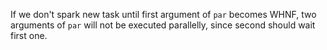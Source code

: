 If we don't spark new task until first argument of `par` becomes WHNF, two arguments of `par` will not be executed parallelly, since second should wait first one.
